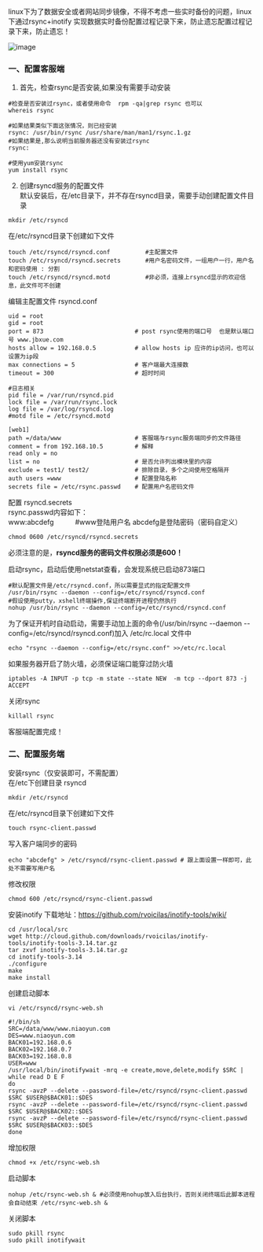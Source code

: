 <!--
author: King
head: http://pingodata.qiniudn.com/jockchou-avatar.jpg
date: 2017-05-17
title: rsync+inotify实现多台web数据动态同步
tags: rsync,inotify
images: 
category: Linux
status: publish
summary: linux下为了数据安全或者网站同步镜像，不得不考虑一些实时备份的问题，linux下通过rsync+inotify 实现数据实时备份配置过程记录下来，防止遗忘配置过程记录下来，防止遗忘！
-->

linux下为了数据安全或者网站同步镜像，不得不考虑一些实时备份的问题，linux下通过rsync+inotify 实现数据实时备份配置过程记录下来，防止遗忘配置过程记录下来，防止遗忘！  

![image](http://files.jb51.net/file_images/article/201309/20130908114215.gif)  

### 一、配置客服端

1. 首先，检查rsync是否安装,如果没有需要手动安装

```
#检查是否安装过rsync，或者使用命令  rpm -qa|grep rsync 也可以
whereis rsync

#如果结果类似下面这张情况，则已经安装
rsync: /usr/bin/rsync /usr/share/man/man1/rsync.1.gz
#如果结果是,那么说明当前服务器还没有安装过rsync
rsync:

#使用yum安装rsync
yum install rsync
```
2. 创建rsyncd服务的配置文件  
默认安装后，在/etc目录下，并不存在rsyncd目录，需要手动创建配置文件目录

```
mkdir /etc/rsyncd
```
在/etc/rsyncd目录下创建如下文件

```
touch /etc/rsyncd/rsyncd.conf          #主配置文件
touch /etc/rsyncd/rsyncd.secrets       #用户名密码文件，一组用户一行，用户名和密码使用 : 分割
touch /etc/rsyncd/rsyncd.motd          #非必须，连接上rsyncd显示的欢迎信息，此文件可不创建
```

编辑主配置文件 rsyncd.conf

```
uid = root
gid = root
port = 873 							# post rsync使用的端口号  也是默认端口号 www.jbxue.com
hosts allow = 192.168.0.5          	# allow hosts ip 应许的ip访问，也可以设置为ip段
max connections = 5					# 客户端最大连接数
timeout = 300 						# 超时时间

#日志相关
pid file = /var/run/rsyncd.pid
lock file = /var/run/rsync.lock
log file = /var/log/rsyncd.log
#motd file = /etc/rsyncd.motd

[web1]
path =/data/www  					# 客服端与rsync服务端同步的文件路径
comment = from 192.168.10.5  		# 解释
read only = no
list = no							# 是否允许列出模块里的内容
exclude = test1/ test2/				# 排除目录，多个之间使用空格隔开
auth users =www  					# 配置登陆名称
secrets file = /etc/rsync.passwd  	# 配置用户名密码文件
```
配置 rsyncd.secrets  
rsync.passwd内容如下：  
www:abcdefg  &nbsp;&nbsp;&nbsp;&nbsp;&nbsp;&nbsp;&nbsp;&nbsp;&nbsp;&nbsp;#www登陆用户名  abcdefg是登陆密码（密码自定义）  
```
chmod 0600 /etc/rsyncd/rsyncd.secrets
```
必须注意的是，**rsyncd服务的密码文件权限必须是600！**  

启动rsync，启动后使用netstat查看，会发现系统已启动873端口 

```
#默认配置文件是/etc/rsyncd.conf，所以需要显式的指定配置文件
/usr/bin/rsync --daemon --config=/etc/rsyncd/rsyncd.conf
#假设使用putty，xshell终端操作,保证终端断开进程仍然执行
nohup /usr/bin/rsync --daemon --config=/etc/rsyncd/rsyncd.conf
```
为了保证开机时自动启动，需要手动加上面的命令(/usr/bin/rsync --daemon --config=/etc/rsyncd/rsyncd.conf)加入 /etc/rc.local 文件中  

```
echo "rsync --daemon --config=/etc/rsync.conf" >>/etc/rc.local 
```
如果服务器开启了防火墙，必须保证端口能穿过防火墙

```
iptables -A INPUT -p tcp -m state --state NEW  -m tcp --dport 873 -j ACCEPT
```
关闭rsync

```
killall rsync 
```

客服端配置完成！

### 二、配置服务端
安装rsync（仅安装即可，不需配置）  
在/etc下创建目录  rsyncd

```
mkdir /etc/rsyncd
```
在/etc/rsyncd目录下创建如下文件

```
touch rsync-client.passwd 
```
写入客户端同步的密码

```
echo "abcdefg" > /etc/rsyncd/rsync-client.passwd # 跟上面设置一样即可，此处不需要写用户名
```
修改权限
```
chmod 600 /etc/rsyncd/rsync-client.passwd 
```

安装inotify 下载地址：https://github.com/rvoicilas/inotify-tools/wiki/ 

```
cd /usr/local/src 
wget http://cloud.github.com/downloads/rvoicilas/inotify-tools/inotify-tools-3.14.tar.gz 
tar zxvf inotify-tools-3.14.tar.gz 
cd inotify-tools-3.14 
./configure 
make 
make install 
```
创建启动脚本

```
vi /etc/rsyncd/rsync-web.sh

#!/bin/sh 
SRC=/data/www/www.niaoyun.com
DES=www.niaoyun.com 
BACK01=192.168.0.6
BACK02=192.168.0.7
BACK03=192.168.0.8
USER=www 
/usr/local/bin/inotifywait -mrq -e create,move,delete,modify $SRC | while read D E F 
do
rsync -avzP --delete --password-file=/etc/rsyncd/rsync-client.passwd $SRC $USER@$BACK01::$DES
rsync -avzP --delete --password-file=/etc/rsyncd/rsync-client.passwd $SRC $USER@$BACK02::$DES
rsync -avzP --delete --password-file=/etc/rsyncd/rsync-client.passwd $SRC $USER@$BACK03::$DES
done 
```
增加权限
```
chmod +x /etc/rsync-web.sh 
```
启动脚本

```
nohup /etc/rsync-web.sh & #必须使用nohup放入后台执行，否则关闭终端后此脚本进程会自动结束 /etc/rsync-web.sh & 
```
关闭脚本 

```
sudo pkill rsync 
sudo pkill inotifywait
```


























